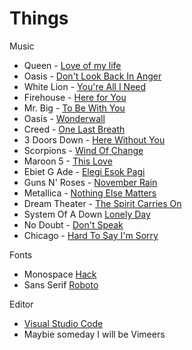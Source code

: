 # Things

Music

- Queen - [Love of my life](https://www.youtube.com/watch?v=T73WhWTawCE)
- Oasis - [Don't Look Back In Anger](https://www.youtube.com/watch?v=r8OipmKFDeM)
- White Lion - [You're All I Need](https://www.youtube.com/watch?v=36VXeEVSVeU)
- Firehouse - [Here for You](https://www.youtube.com/watch?v=QQwgUzD3KKI)
- Mr. Big - [To Be With You](https://www.youtube.com/watch?v=L6-uJLteKek)
- Oasis - [Wonderwall](https://www.youtube.com/watch?v=6hzrDeceEKc)
- Creed - [One Last Breath](https://www.youtube.com/watch?v=qnkuBUAwfe0)
- 3 Doors Down - [Here Without You](https://www.youtube.com/watch?v=kPBzTxZQG5Q)
- Scorpions - [Wind Of Change](https://www.youtube.com/watch?v=n4RjJKxsamQ)
- Maroon 5 - [This Love](https://www.youtube.com/watch?v=XPpTgCho5ZA)
- Ebiet G Ade - [Elegi Esok Pagi](https://www.youtube.com/watch?v=RNVrgyN3nvE)  
- Guns N' Roses - [November Rain](https://www.youtube.com/watch?v=8SbUC-UaAxE)
- Metallica - [Nothing Else Matters](https://www.youtube.com/watch?v=tAGnKpE4NCI) 
- Dream Theater - [The Spirit Carries On](https://www.youtube.com/watch?v=wTDcAkSjuzc)
- System Of A Down [Lonely Day](https://www.youtube.com/watch?v=JC4QDEtVkSc)
- No Doubt - [Don't Speak](https://www.youtube.com/watch?v=M82ChD8qH-c)
- Chicago - [Hard To Say I'm Sorry](https://www.youtube.com/watch?v=wEwNcnklcsk)

Fonts

- Monospace [Hack](https://sourcefoundry.org/hack/)
- Sans Serif [Roboto](https://fonts.google.com/specimen/Roboto)

Editor

- [Visual Studio Code](https://code.visualstudio.com/)
- Maybie someday I will be Vimeers
